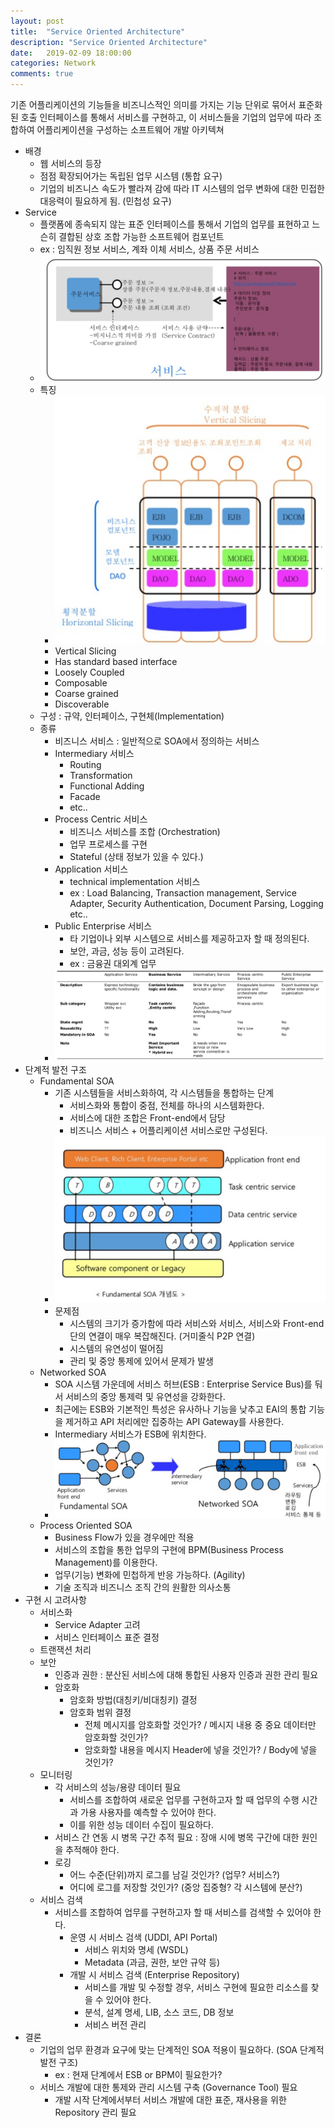 ```yaml
---
layout: post
title:  "Service Oriented Architecture"
description: "Service Oriented Architecture"
date:   2019-02-09 18:00:00
categories: Network
comments: true
---
```

기존 어플리케이션의 기능들을 비즈니스적인 의미를 가지는 기능 단위로 묶어서 표준화된 호출 인터페이스를 통해서 서비스를 구현하고, 이 서비스들을 기업의 업무에 따라 조합하여 어플리케이션을 구성하는 소프트웨어 개발 아키텍쳐
- 배경
  - 웹 서비스의 등장
  - 점점 확장되어가는 독립된 업무 시스템 (통합 요구)
  - 기업의 비즈니스 속도가 빨라져 감에 따라 IT 시스템의 업무 변화에 대한 민접한 대응력이 필요하게 됨. (민첩성 요구)
- Service
  - 플랫폼에 종속되지 않는 표준 인터페이스를 통해서 기업의 업무를 표현하고 느슨히 결합된 상호 조합 가능한 소프트웨어 컴포넌트
  - ex : 임직원 정보 서비스, 계좌 이체 서비스, 상품 주문 서비스
  - ![Service](../../assets/Network/2.PNG)
  - 특징
    - ![Features of Service](../../assets/Network/3.PNG)
    - Vertical Slicing
    - Has standard based interface
    - Loosely Coupled
    - Composable
    - Coarse grained
    - Discoverable
  - 구성 : 규약, 인터페이스, 구현체(Implementation)
  - 종류
    - 비즈니스 서비스 : 일반적으로 SOA에서 정의하는 서비스
    - Intermediary 서비스
      - Routing
      - Transformation
      - Functional Adding
      - Facade
      - etc..
    - Process Centric 서비스
      - 비즈니스 서비스를 조합 (Orchestration)
      - 업무 프로세스를 구현
      - Stateful (상태 정보가 있을 수 있다.)
    - Application 서비스
      - technical implementation 서비스
      - ex : Load Balancing, Transaction management, Service Adapter, Security Authentication, Document Parsing, Logging etc..
    - Public Enterprise 서비스
      - 타 기업이나 외부 시스템으로 서비스를 제공하고자 할 때 정의된다.
      - 보안, 과금, 성능 등이 고려된다.
      - ex : 금융권 대외계 업무
    - ![Classification of Service](../../assets/Network/4.PNG)
- 단계적 발전 구조
  - Fundamental SOA
    - 기존 시스템들을 서비스화하여, 각 시스템들을 통합하는 단계
      - 서비스화와 통합이 중점, 전체를 하나의 시스템화한다.
      - 서비스에 대한 조합은 Front-end에서 담당
      - 비즈니스 서비스 + 어플리케이션 서비스로만 구성된다.
    - ![Concept of Fundamental SOA](../../assets/Network/5.PNG)
    - 문제점
      - 시스템의 크기가 증가함에 따라 서비스와 서비스, 서비스와 Front-end 단의 연결이 매우 복잡해진다. (거미줄식 P2P 연결)
      - 시스템의 유연성이 떨어짐
      - 관리 및 중앙 통제에 있어서 문제가 발생
  - Networked SOA
    - SOA 시스템 가운데에 서비스 허브(ESB : Enterprise Service Bus)를 둬서 서비스의 중앙 통제력 및 유연성을 강화한다.
    - 최근에는 ESB와 기본적인 특성은 유사하나 기능을 낮추고 EAI의 통합 기능을 제거하고 API 처리에만 집중하는 API Gateway를 사용한다.
    - Intermediary 서비스가 ESB에 위치한다.
    - ![Networked SOA](../../assets/Network/6.PNG)
  - Process Oriented SOA
    - Business Flow가 있을 경우에만 적용
    - 서비스의 조합을 통한 업무의 구현에 BPM(Business Process Management)를 이용한다.
    - 업무(기능) 변화에 민첩하게 반응 가능하다. (Agility)
    - 기술 조직과 비즈니스 조직 간의 원활한 의사소통
- 구현 시 고려사항
  - 서비스화
    - Service Adapter 고려
    - 서비스 인터페이스 표준 결정
  - 트랜잭션 처리
  - 보안
    - 인증과 권한 : 분산된 서비스에 대해 통합된 사용자 인증과 권한 관리 필요
    - 암호화
      - 암호화 방법(대칭키/비대칭키) 결정
      - 암호화 범위 결정
        - 전체 메시지를 암호화할 것인가? / 메시지 내용 중 중요 데이터만 암호화할 것인가?
        - 암호화할 내용을 메시지 Header에 넣을 것인가? / Body에 넣을 것인가?
  - 모니터링
    - 각 서비스의 성능/용량 데이터 필요
      - 서비스를 조합하여 새로운 업무를 구현하고자 할 때 업무의 수행 시간과 가용 사용자를 예측할 수 있어야 한다.
      - 이를 위한 성능 데이터 수집이 필요하다.
    - 서비스 간 연동 시 병목 구간 추적 필요 : 장애 시에 병목 구간에 대한 원인을 추적해야 한다.
    - 로깅
      - 어느 수준(단위)까지 로그를 남길 것인가? (업무? 서비스?)
      - 어디에 로그를 저장할 것인가? (중앙 집중형? 각 시스템에 분산?)
  - 서비스 검색
    - 서비스를 조합하여 업무를 구현하고자 할 때 서비스를 검색할 수 있어야 한다.
      - 운영 시 서비스 검색 (UDDI, API Portal)
        - 서비스 위치와 명세 (WSDL)
        - Metadata (과금, 권한, 보안 규약 등)
      - 개발 시 서비스 검색 (Enterprise Repository)
        - 서비스를 개발 및 수정할 경우, 서비스 구현에 필요한 리소스를 찾을 수 있어야 한다.
        - 분석, 설계 명세, LIB, 소스 코드, DB 정보
        - 서비스 버전 관리
- 결론
  - 기업의 업무 환경과 요구에 맞는 단계적인 SOA 적용이 필요하다. (SOA 단계적 발전 구조)
    - ex : 현재 단계에서 ESB or BPM이 필요한가?
  - 서비스 개발에 대한 통제와 관리 시스템 구축 (Governance Tool) 필요
    - 개발 시작 단계에서부터 서비스 개발에 대한 표준, 재사용을 위한 Repository 관리 필요